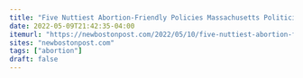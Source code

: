 ```yaml
---
title: "Five Nuttiest Abortion-Friendly Policies Massachusetts Politicians"
date: 2022-05-09T21:42:35-04:00
itemurl: "https://newbostonpost.com/2022/05/10/five-nuttiest-abortion-friendly-policies-massachusetts-politicians-support/"
sites: "newbostonpost.com"
tags: ["abortion"]
draft: false
---
```


